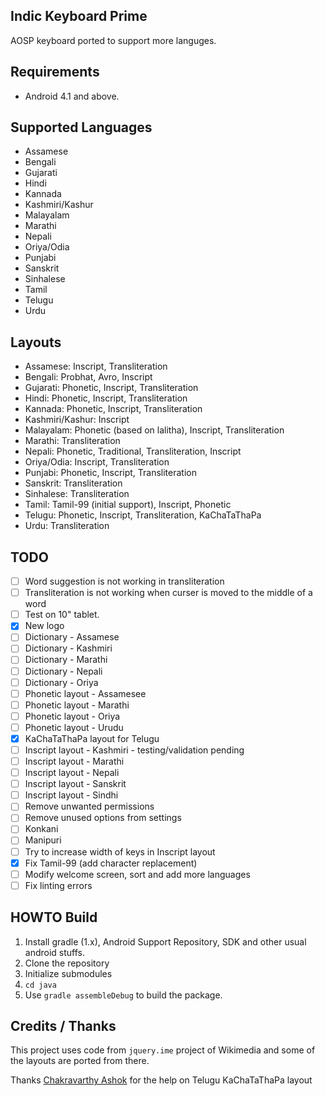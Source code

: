 ## Indic Keyboard Prime
AOSP keyboard ported to support more languges.

## Requirements

* Android 4.1 and above.

## Supported Languages
* Assamese
* Bengali
* Gujarati
* Hindi
* Kannada
* Kashmiri/Kashur
* Malayalam
* Marathi
* Nepali
* Oriya/Odia
* Punjabi
* Sanskrit
* Sinhalese
* Tamil
* Telugu
* Urdu

## Layouts
* Assamese: Inscript, Transliteration
* Bengali: Probhat, Avro, Inscript
* Gujarati: Phonetic, Inscript, Transliteration
* Hindi: Phonetic, Inscript, Transliteration
* Kannada:  Phonetic, Inscript, Transliteration
* Kashmiri/Kashur: Inscript
* Malayalam: Phonetic (based on lalitha), Inscript, Transliteration
* Marathi: Transliteration
* Nepali: Phonetic, Traditional, Transliteration, Inscript
* Oriya/Odia:  Inscript, Transliteration
* Punjabi:  Phonetic, Inscript, Transliteration
* Sanskrit: Transliteration
* Sinhalese: Transliteration
* Tamil: Tamil-99 (initial support), Inscript, Phonetic
* Telugu:  Phonetic, Inscript, Transliteration, KaChaTaThaPa
* Urdu: Transliteration

## TODO

- [ ] Word suggestion is not working in transliteration
- [ ] Transliteration is not working when curser is moved to the middle of a word
- [ ] Test on 10" tablet.
- [x] New logo
- [ ] Dictionary - Assamese
- [ ] Dictionary - Kashmiri
- [ ] Dictionary - Marathi
- [ ] Dictionary - Nepali
- [ ] Dictionary - Oriya
- [ ] Phonetic layout - Assamesee
- [ ] Phonetic layout - Marathi
- [ ] Phonetic layout - Oriya
- [ ] Phonetic layout - Urudu
- [x] KaChaTaThaPa layout for Telugu
- [ ] Inscript layout - Kashmiri - testing/validation pending
- [ ] Inscript layout - Marathi
- [ ] Inscript layout - Nepali
- [ ] Inscript layout - Sanskrit
- [ ] Inscript layout - Sindhi
- [ ] Remove unwanted permissions
- [ ] Remove unused options from settings
- [ ] Konkani
- [ ] Manipuri
- [ ] Try to increase width of keys in Inscript layout
- [x] Fix Tamil-99 (add character replacement)
- [ ] Modify welcome screen, sort and add more languages
- [ ] Fix linting errors

## HOWTO Build
1. Install gradle (1.x), Android Support Repository, SDK and other usual android stuffs.
2. Clone the repository
3. Initialize submodules
4. `cd java`
5. Use `gradle assembleDebug` to build the package.

## Credits / Thanks
This project uses code from `jquery.ime` project of Wikimedia and some of the layouts are ported from there.

Thanks [Chakravarthy Ashok](https://plus.google.com/115394773447303504309) for the help on Telugu KaChaTaThaPa layout

